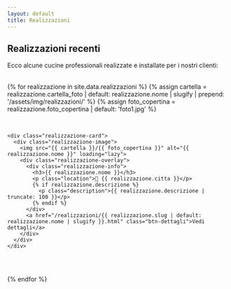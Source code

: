 ```yaml
---
layout: default
title: Realizzazioni
---
```


## Realizzazioni recenti

Ecco alcune cucine professionali realizzate e installate per i nostri clienti:

<div class="realizzazioni-gallery">
  {% for realizzazione in site.data.realizzazioni %}
    {% assign cartella = realizzazione.cartella_foto | default: realizzazione.nome | slugify | prepend: '/assets/img/realizzazioni/' %}
    {% assign foto_copertina = realizzazione.foto_copertina | default: 'foto1.jpg' %}
    
    <div class="realizzazione-card">
      <div class="realizzazione-image">
        <img src="{{ cartella }}/{{ foto_copertina }}" alt="{{ realizzazione.nome }}" loading="lazy">
        <div class="realizzazione-overlay">
          <div class="realizzazione-info">
            <h3>{{ realizzazione.nome }}</h3>
            <p class="location">📍 {{ realizzazione.citta }}</p>
            {% if realizzazione.descrizione %}
              <p class="description">{{ realizzazione.descrizione | truncate: 100 }}</p>
            {% endif %}
          </div>
          <a href="/realizzazioni/{{ realizzazione.slug | default: realizzazione.nome | slugify }}.html" class="btn-dettagli">Vedi dettagli</a>
        </div>
      </div>
    </div>
  {% endfor %}
</div>

<style>
.realizzazioni-gallery {
  display: grid;
  grid-template-columns: repeat(auto-fill, minmax(350px, 1fr));
  gap: 2rem;
  margin: 2rem 0;
}

.realizzazione-card {
  position: relative;
  border-radius: 12px;
  overflow: hidden;
  box-shadow: 0 4px 15px rgba(0,0,0,0.1);
  transition: transform 0.3s ease, box-shadow 0.3s ease;
}

.realizzazione-card:hover {
  transform: translateY(-8px);
  box-shadow: 0 8px 25px rgba(0,0,0,0.2);
}

.realizzazione-image {
  position: relative;
  height: 300px;
  overflow: hidden;
}

.realizzazione-image img {
  width: 100%;
  height: 100%;
  object-fit: cover;
  transition: transform 0.3s ease;
}

.realizzazione-card:hover .realizzazione-image img {
  transform: scale(1.1);
}

.realizzazione-overlay {
  position: absolute;
  bottom: 0;
  left: 0;
  right: 0;
  background: linear-gradient(to top, rgba(0,0,0,0.9) 0%, rgba(0,0,0,0.7) 50%, transparent 100%);
  color: white;
  padding: 1.5rem;
  transform: translateY(20px);
  transition: transform 0.3s ease;
}

.realizzazione-card:hover .realizzazione-overlay {
  transform: translateY(0);
}

.realizzazione-info h3 {
  margin: 0 0 0.5rem 0;
  font-size: 1.3rem;
  font-weight: 600;
}

.realizzazione-info .location {
  margin: 0 0 0.5rem 0;
  font-size: 0.9rem;
  opacity: 0.9;
}

.realizzazione-info .description {
  margin: 0 0 1rem 0;
  font-size: 0.85rem;
  line-height: 1.4;
  opacity: 0.8;
}

.btn-dettagli {
  display: inline-block;
  padding: 0.5rem 1rem;
  background: #0073aa;
  color: white;
  text-decoration: none;
  border-radius: 5px;
  font-size: 0.9rem;
  font-weight: 500;
  transition: background 0.3s ease;
}

.btn-dettagli:hover {
  background: #005a87;
}

@media (max-width: 768px) {
  .realizzazioni-gallery {
    grid-template-columns: 1fr;
    gap: 1.5rem;
  }
  
  .realizzazione-card {
    margin: 0 1rem;
  }
  
  .realizzazione-overlay {
    transform: translateY(0);
    background: linear-gradient(to top, rgba(0,0,0,0.8) 0%, rgba(0,0,0,0.6) 70%, transparent 100%);
  }
}
</style>